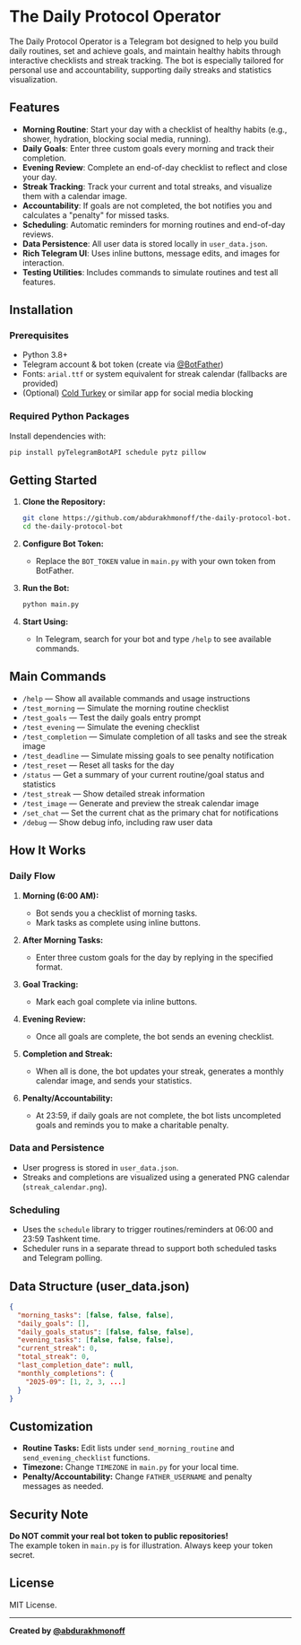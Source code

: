 # The Daily Protocol Operator

The Daily Protocol Operator is a Telegram bot designed to help you build daily routines, set and achieve goals, and maintain healthy habits through interactive checklists and streak tracking. The bot is especially tailored for personal use and accountability, supporting daily streaks and statistics visualization.

## Features

- **Morning Routine**: Start your day with a checklist of healthy habits (e.g., shower, hydration, blocking social media, running).
- **Daily Goals**: Enter three custom goals every morning and track their completion.
- **Evening Review**: Complete an end-of-day checklist to reflect and close your day.
- **Streak Tracking**: Track your current and total streaks, and visualize them with a calendar image.
- **Accountability**: If goals are not completed, the bot notifies you and calculates a "penalty" for missed tasks.
- **Scheduling**: Automatic reminders for morning routines and end-of-day reviews.
- **Data Persistence**: All user data is stored locally in `user_data.json`.
- **Rich Telegram UI**: Uses inline buttons, message edits, and images for interaction.
- **Testing Utilities**: Includes commands to simulate routines and test all features.

## Installation

### Prerequisites

- Python 3.8+
- Telegram account & bot token (create via [@BotFather](https://core.telegram.org/bots#6-botfather))
- Fonts: `arial.ttf` or system equivalent for streak calendar (fallbacks are provided)
- (Optional) [Cold Turkey](https://getcoldturkey.com/) or similar app for social media blocking

### Required Python Packages

Install dependencies with:

```bash
pip install pyTelegramBotAPI schedule pytz pillow
```

## Getting Started

1. **Clone the Repository:**
   ```bash
   git clone https://github.com/abdurakhmonoff/the-daily-protocol-bot.git
   cd the-daily-protocol-bot
   ```

2. **Configure Bot Token:**
   - Replace the `BOT_TOKEN` value in `main.py` with your own token from BotFather.

3. **Run the Bot:**
   ```bash
   python main.py
   ```

4. **Start Using:**
   - In Telegram, search for your bot and type `/help` to see available commands.

## Main Commands

- `/help` — Show all available commands and usage instructions
- `/test_morning` — Simulate the morning routine checklist
- `/test_goals` — Test the daily goals entry prompt
- `/test_evening` — Simulate the evening checklist
- `/test_completion` — Simulate completion of all tasks and see the streak image
- `/test_deadline` — Simulate missing goals to see penalty notification
- `/test_reset` — Reset all tasks for the day
- `/status` — Get a summary of your current routine/goal status and statistics
- `/test_streak` — Show detailed streak information
- `/test_image` — Generate and preview the streak calendar image
- `/set_chat` — Set the current chat as the primary chat for notifications
- `/debug` — Show debug info, including raw user data

## How It Works

### Daily Flow

1. **Morning (6:00 AM):**  
   - Bot sends you a checklist of morning tasks.  
   - Mark tasks as complete using inline buttons.

2. **After Morning Tasks:**  
   - Enter three custom goals for the day by replying in the specified format.

3. **Goal Tracking:**  
   - Mark each goal complete via inline buttons.

4. **Evening Review:**  
   - Once all goals are complete, the bot sends an evening checklist.

5. **Completion and Streak:**  
   - When all is done, the bot updates your streak, generates a monthly calendar image, and sends your statistics.

6. **Penalty/Accountability:**  
   - At 23:59, if daily goals are not complete, the bot lists uncompleted goals and reminds you to make a charitable penalty.

### Data and Persistence

- User progress is stored in `user_data.json`.
- Streaks and completions are visualized using a generated PNG calendar (`streak_calendar.png`).

### Scheduling

- Uses the `schedule` library to trigger routines/reminders at 06:00 and 23:59 Tashkent time.
- Scheduler runs in a separate thread to support both scheduled tasks and Telegram polling.

## Data Structure (user_data.json)

```json
{
  "morning_tasks": [false, false, false],
  "daily_goals": [],
  "daily_goals_status": [false, false, false],
  "evening_tasks": [false, false, false],
  "current_streak": 0,
  "total_streak": 0,
  "last_completion_date": null,
  "monthly_completions": {
    "2025-09": [1, 2, 3, ...]
  }
}
```

## Customization

- **Routine Tasks:** Edit lists under `send_morning_routine` and `send_evening_checklist` functions.
- **Timezone:** Change `TIMEZONE` in `main.py` for your local time.
- **Penalty/Accountability:** Change `FATHER_USERNAME` and penalty messages as needed.

## Security Note

**Do NOT commit your real bot token to public repositories!**  
The example token in `main.py` is for illustration. Always keep your token secret.

## License

MIT License.

---

**Created by [@abdurakhmonoff](https://github.com/abdurakhmonoff)**

